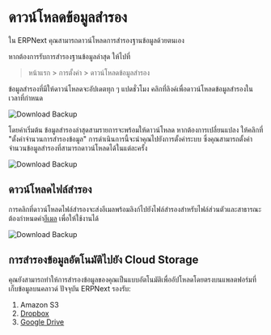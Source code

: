 <!-- add-breadcrumbs -->
# ดาวน์โหลดข้อมูลสำรอง

ใน ERPNext คุณสามารถดาวน์โหลดการสำรองฐานข้อมูลด้วยตนเอง 

หากต้องการรับการสำรองฐานข้อมูลล่าสุด ให้ไปที่

> หน้าแรก > การตั้งค่า > ดาวน์โหลดข้อมูลสำรอง

ข้อมูลสำรองที่มีให้ดาวน์โหลดจะอัปเดตทุก ๆ แปดชั่วโมง คลิกที่ลิงค์เพื่อดาวน์โหลดข้อมูลสำรองในเวลาที่กำหนด

<img class="screenshot" alt="Download Backup" src="{{docs_base_url}}/assets/img/articles/download-backup-1.png">

โดยค่าเริ่มต้น ข้อมูลสำรองล่าสุดสามรายการจะพร้อมให้ดาวน์โหลด หากต้องการเปลี่ยนแปลง ให้คลิกที่ "ตั้งค่าจำนวนการสำรองข้อมูล" การดำเนินการนี้จะนำคุณไปยังการตั้งค่าระบบ ซึ่งคุณสามารถตั้งค่าจำนวนข้อมูลสำรองที่สามารถดาวน์โหลดได้ในแต่ละครั้ง

<img class="screenshot" alt="Download Backup" src="{{docs_base_url}}/assets/img/articles/download-backup-2.png">

## ดาวน์โหลดไฟล์สำรอง

การคลิกที่ดาวน์โหลดไฟล์สำรองจะส่งอีเมลพร้อมลิงก์ไปยังไฟล์สำรองสำหรับไฟล์ส่วนตัวและสาธารณะ ต้องกำหนดค่า[อีเมล](/docs/user/manual/en/setting-up/email) เพื่อให้ใช้งานได้

<img class="screenshot" alt="Download Backup" src="{{docs_base_url}}/assets/img/articles/download-backup-files.png">

## การสำรองข้อมูลอัตโนมัติไปยัง Cloud Storage

คุณยังสามารถทำให้การสำรองข้อมูลของคุณเป็นแบบอัตโนมัติเพื่ออัปโหลดโดยตรงบนแพลตฟอร์มที่เก็บข้อมูลบนคลาวด์ ปัจจุบัน ERPNext รองรับ:

1. Amazon S3
1. [Dropbox](/docs/user/manual/en/erpnext_integration/dropbox-backup)
1. [Google Drive](/docs/user/manual/en/erpnext_integration/google_drive)



